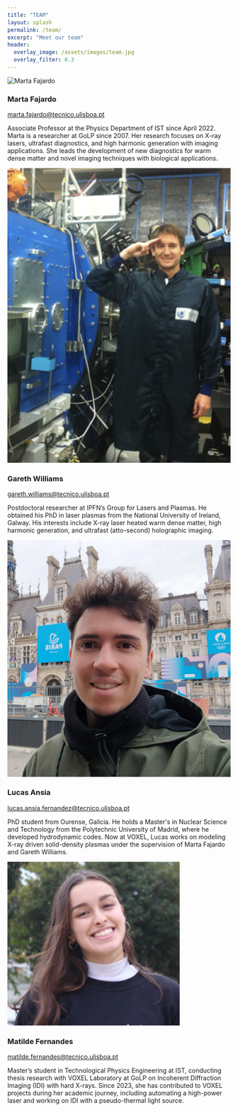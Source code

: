 ```yaml
---
title: "TEAM"
layout: splash
permalink: /team/
excerpt: "Meet our team"
header:
  overlay_image: /assets/images/team.jpg
  overlay_filter: 0.3
---
```


<!-- Marta -->
<div class="team-member-row">
  <img src="{{ '/assets/images/MF.png' | relative_url }}" alt="Marta Fajardo" class="team-photo-side">
  <div class="team-info">
    <h3>Marta Fajardo</h3>
    <p><a href="mailto:marta.fajardo@tecnico.ulisboa.pt">marta.fajardo@tecnico.ulisboa.pt</a></p>
    <p>Associate Professor at the Physics Department of IST since April 2022. Marta is a researcher at GoLP since 2007. Her research focuses on X-ray lasers, ultrafast diagnostics, and high harmonic generation with imaging applications. She leads the development of new diagnostics for warm dense matter and novel imaging techniques with biological applications.</p>
  </div>
</div>

<!-- Gareth -->
<div class="team-member-row">
  <img src="/assets/images/GW.png" alt="Gareth Williams" class="team-photo-side">
  <div class="team-info">
    <h3>Gareth Williams</h3>
    <p><a href="mailto:gareth.williams@tecnico.ulisboa.pt">gareth.williams@tecnico.ulisboa.pt</a></p>
    <p>Postdoctoral researcher at IPFN’s Group for Lasers and Plasmas. He obtained his PhD in laser plasmas from the National University of Ireland, Galway. His interests include X-ray laser heated warm dense matter, high harmonic generation, and ultrafast (atto-second) holographic imaging.</p>
  </div>
</div>

<!-- Lucas -->
<div class="team-member-row">
  <img src="/assets/images/LA.jpeg" alt="Lucas Ansia" class="team-photo-side">
  <div class="team-info">
    <h3>Lucas Ansia</h3>
    <p><a href="mailto:lucas.ansia.fernandez@tecnico.ulisboa.pt">lucas.ansia.fernandez@tecnico.ulisboa.pt</a></p>
    <p>PhD student from Ourense, Galicia. He holds a Master's in Nuclear Science and Technology from the Polytechnic University of Madrid, where he developed hydrodynamic codes. Now at VOXEL, Lucas works on modeling X-ray driven solid-density plasmas under the supervision of Marta Fajardo and Gareth Williams.</p>
  </div>
</div>

<!-- Matilde -->
<div class="team-member-row">
  <img src="/assets/images/MFe.jpeg" alt="Matilde Fernandes" class="team-photo-side">
  <div class="team-info">
    <h3>Matilde Fernandes</h3>
    <p><a href="mailto:matilde.fernandes@tecnico.ulisboa.pt">matilde.fernandes@tecnico.ulisboa.pt</a></p>
    <p>Master’s student in Technological Physics Engineering at IST, conducting thesis research with VOXEL Laboratory at GoLP on Incoherent Diffraction Imaging (IDI) with hard X-rays. Since 2023, she has contributed to VOXEL projects during her academic journey, including automating a high-power laser and working on IDI with a pseudo-thermal light source.</p>
  </div>
</div>


